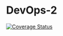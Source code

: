 # DevOps-2

[![Coverage Status](https://coveralls.io/repos/github/ahrensjc/DevOps-2/badge.svg?branch=master)](https://coveralls.io/github/ahrensjc/DevOps-2?branch=master)
